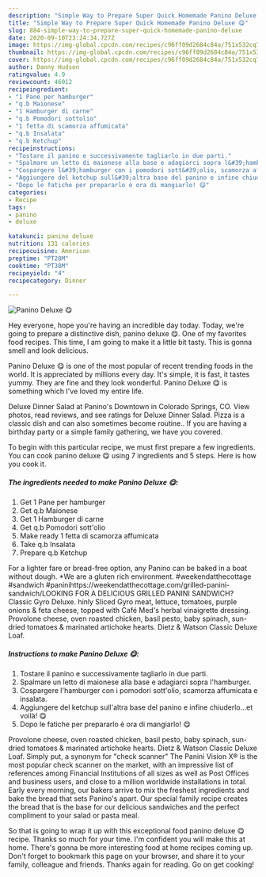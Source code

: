 ```yaml
---
description: "Simple Way to Prepare Super Quick Homemade Panino Deluxe 😋"
title: "Simple Way to Prepare Super Quick Homemade Panino Deluxe 😋"
slug: 884-simple-way-to-prepare-super-quick-homemade-panino-deluxe
date: 2020-09-10T23:24:34.727Z
image: https://img-global.cpcdn.com/recipes/c96ff09d2684c84a/751x532cq70/panino-deluxe-😋-recipe-main-photo.jpg
thumbnail: https://img-global.cpcdn.com/recipes/c96ff09d2684c84a/751x532cq70/panino-deluxe-😋-recipe-main-photo.jpg
cover: https://img-global.cpcdn.com/recipes/c96ff09d2684c84a/751x532cq70/panino-deluxe-😋-recipe-main-photo.jpg
author: Danny Hudson
ratingvalue: 4.9
reviewcount: 46012
recipeingredient:
- "1 Pane per hamburger"
- "q.b Maionese"
- "1 Hamburger di carne"
- "q.b Pomodori sottolio"
- "1 fetta di scamorza affumicata"
- "q.b Insalata"
- "q.b Ketchup"
recipeinstructions:
- "Tostare il panino e successivamente tagliarlo in due parti."
- "Spalmare un letto di maionese alla base e adagiarci sopra l&#39;hamburger."
- "Cospargere l&#39;hamburger con i pomodori sott&#39;olio, scamorza affumicata e insalata."
- "Aggiungere del ketchup sull&#39;altra base del panino e infine chiuderlo...et voilà! 😋"
- "Dopo le fatiche per prepararlo è ora di mangiarlo! 😋"
categories:
- Recipe
tags:
- panino
- deluxe

katakunci: panino deluxe 
nutrition: 131 calories
recipecuisine: American
preptime: "PT28M"
cooktime: "PT38M"
recipeyield: "4"
recipecategory: Dinner

---
```



![Panino Deluxe 😋](https://img-global.cpcdn.com/recipes/c96ff09d2684c84a/751x532cq70/panino-deluxe-😋-recipe-main-photo.jpg)

Hey everyone, hope you're having an incredible day today. Today, we're going to prepare a distinctive dish, panino deluxe 😋. One of my favorites food recipes. This time, I am going to make it a little bit tasty. This is gonna smell and look delicious.

Panino Deluxe 😋 is one of the most popular of recent trending foods in the world. It is appreciated by millions every day. It's simple, it is fast, it tastes yummy. They are fine and they look wonderful. Panino Deluxe 😋 is something which I've loved my entire life.

Deluxe Dinner Salad at Panino&#39;s Downtown in Colorado Springs, CO. View photos, read reviews, and see ratings for Deluxe Dinner Salad. Pizza is a classic dish and can also sometimes become routine.. If you are having a birthday party or a simple family gathering, we have you covered.


To begin with this particular recipe, we must first prepare a few ingredients. You can cook panino deluxe 😋 using 7 ingredients and 5 steps. Here is how you cook it.

<!--inarticleads1-->

##### The ingredients needed to make Panino Deluxe 😋:

1. Get 1 Pane per hamburger
1. Get q.b Maionese
1. Get 1 Hamburger di carne
1. Get q.b Pomodori sott&#39;olio
1. Make ready 1 fetta di scamorza affumicata
1. Take q.b Insalata
1. Prepare q.b Ketchup


For a lighter fare or bread-free option, any Panino can be baked in a boat without dough. *We are a gluten rich environment. #weekendatthecottage #sandwich #paninihttps://weekendatthecottage.com/grilled-panini-sandwich/LOOKING FOR A DELICIOUS GRILLED PANINI SANDWICH? Classic Gyro Deluxe. hinly Sliced Gyro meat, lettuce, tomatoes, purple onions &amp; feta cheese, topped with Café Med&#39;s herbal vinaigrette dressing. Provolone cheese, oven roasted chicken, basil pesto, baby spinach, sun-dried tomatoes &amp; marinated artichoke hearts. Dietz &amp; Watson Classic Deluxe Loaf. 

<!--inarticleads2-->

##### Instructions to make Panino Deluxe 😋:

1. Tostare il panino e successivamente tagliarlo in due parti.
1. Spalmare un letto di maionese alla base e adagiarci sopra l&#39;hamburger.
1. Cospargere l&#39;hamburger con i pomodori sott&#39;olio, scamorza affumicata e insalata.
1. Aggiungere del ketchup sull&#39;altra base del panino e infine chiuderlo...et voilà! 😋
1. Dopo le fatiche per prepararlo è ora di mangiarlo! 😋


Provolone cheese, oven roasted chicken, basil pesto, baby spinach, sun-dried tomatoes &amp; marinated artichoke hearts. Dietz &amp; Watson Classic Deluxe Loaf. Simply put, a synonym for &#34;check scanner&#34; The Panini Vision X® is the most popular check scanner on the market, with an impressive list of references among Financial Institutions of all sizes as well as Post Offices and business users, and close to a million worldwide installations in total. Early every morning, our bakers arrive to mix the freshest ingredients and bake the bread that sets Panino&#39;s apart. Our special family recipe creates the bread that is the base for our delicious sandwiches and the perfect compliment to your salad or pasta meal. 

So that is going to wrap it up with this exceptional food panino deluxe 😋 recipe. Thanks so much for your time. I'm confident you will make this at home. There's gonna be more interesting food at home recipes coming up. Don't forget to bookmark this page on your browser, and share it to your family, colleague and friends. Thanks again for reading. Go on get cooking!
